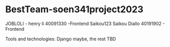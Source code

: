 # BestTeam-soen341project2023

JOBLOLI - henry li 40091330 -Frontend
Saikou123 Saikou Diallo 40191902 - Frontend


Tools and technologies: Django maybe, the rest TBD
